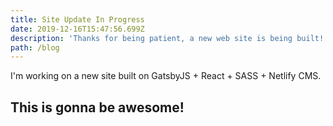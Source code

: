 ```yaml
---
title: Site Update In Progress
date: 2019-12-16T15:47:56.699Z
description: 'Thanks for being patient, a new web site is being built!'
path: /blog
---
```

I'm working on a new site built on GatsbyJS + React + SASS + Netlify CMS.



## This is gonna be awesome!
